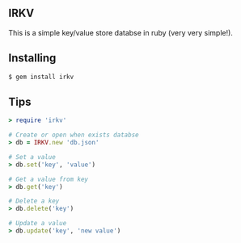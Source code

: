 ## IRKV
This is a simple key/value store databse in ruby (very very simple!).

## Installing
```bash
$ gem install irkv
```

## Tips
```ruby
> require 'irkv'

# Create or open when exists databse
> db = IRKV.new 'db.json'

# Set a value
> db.set('key', 'value')

# Get a value from key
> db.get('key')

# Delete a key
> db.delete('key')

# Update a value
> db.update('key', 'new value')
```
